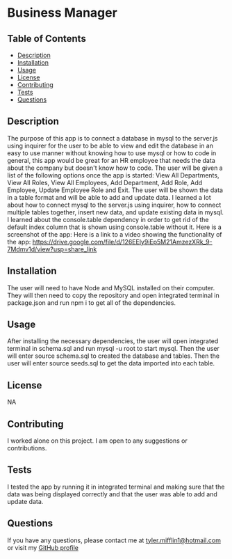# Business Manager

## Table of Contents
* [Description](#description)
* [Installation](#installation)
* [Usage](#usage)
* [License](#license)
* [Contributing](#contributing)
* [Tests](#tests)
* [Questions](#questions)
## Description
The purpose of this app is to connect a database in mysql to the server.js using inquirer for the user to be able to view and edit the database in an easy to use manner without knowing how to use mysql or how to code in general, this app would be great for an HR employee that needs the data about the company but doesn't know how to code. The user will be given a list of the following options once the app is started: View All Departments, View All Roles, View All Employees, Add Department, Add Role, Add Employee, Update Employee Role and Exit. The user will be shown the data in a table format and will be able to add and update data. I learned a lot about how to connect mysql to the server.js using inquirer, how to connect multiple tables together, insert new data, and update existing data in mysql. I learned about the console.table dependency in order to get rid of the default index column that is shown using console.table without it. 
Here is a screenshot of the app: 
Here is a link to a video showing the functionality of the app: https://drive.google.com/file/d/126EEly9iEp5M21AmzezXRk_9-7Mdmv1d/view?usp=share_link 
## Installation
The user will need to have Node and MySQL installed on their computer. They will then need to copy the repository and open integrated terminal in package.json and run npm i to get all of the dependencies. 
## Usage
After installing the necessary dependencies, the user will open integrated terminal in schema.sql and run mysql -u root to start mysql. Then the user will enter source schema.sql to created the database and tables. Then the user will enter source seeds.sql to get the data imported into each table.
## License
NA
## Contributing
I worked alone on this project. I am open to any suggestions or contributions.
## Tests
I tested the app by running it in integrated terminal and making sure that the data was being displayed correctly and that the user was able to add and update data.
## Questions
If you have any questions, please contact me at [tyler.mifflin1@hotmail.com](mailto:tyler.mifflin1@hotmail.com) or visit my [GitHub profile](https://github.com/tylermifflin)
